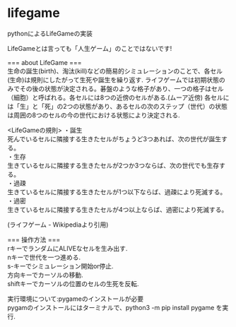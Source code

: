 # lifegame

pythonによるLifeGameの実装  

LifeGameとは言っても「人生ゲーム」のことではないです!


=== about LifeGame ===  
生命の誕生(birth)、淘汰(kill)などの簡易的シミュレーションのことで、各セル(生命)は規則にしたがって生死や誕生を繰り返す.
ライフゲームでは初期状態のみでその後の状態が決定される。碁盤のような格子があり、一つの格子はセル（細胞）と呼ばれる。各セルには8つの近傍のセルがある.(ムーア近傍)
各セルには「生」と「死」の2つの状態があり、あるセルの次のステップ（世代）の状態は周囲の8つのセルの今の世代における状態により決定される.


<LifeGameの規則>
・誕生  
死んでいるセルに隣接する生きたセルがちょうど3つあれば、次の世代が誕生する。  
・生存  
生きているセルに隣接する生きたセルが2つか3つならば、次の世代でも生存する。  
・過疎  
生きているセルに隣接する生きたセルが1つ以下ならば、過疎により死滅する。  
・過密  
生きているセルに隣接する生きたセルが4つ以上ならば、過密により死滅する。  


(ライフゲーム - Wikipediaより引用)


=== 操作方法 ===  
rキーでランダムにALIVEなセルを生み出す.  
nキーで世代を一つ進める.  
s-キーでシミュレーション開始or停止.  
方向キーでカーソルの移動.  
shiftキーでカーソルの位置のセルの生死を反転.  


実行環境について:pygameのインストールが必要  
pygamのインストールにはターミナルで、python3 -m pip install pygame を実行.  
